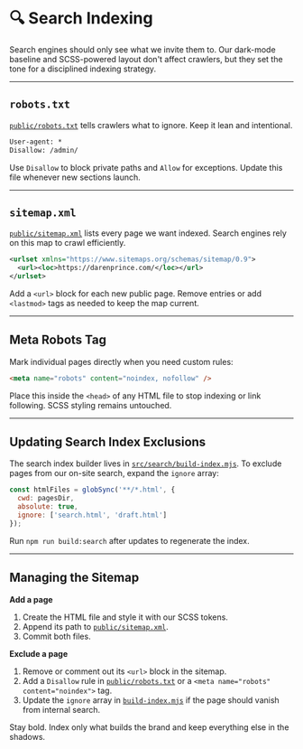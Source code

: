 # 🔍 Search Indexing

Search engines should only see what we invite them to. Our dark-mode baseline and SCSS-powered layout don't affect crawlers, but they set the tone for a disciplined indexing strategy.

---

## `robots.txt`

[`public/robots.txt`](../public/robots.txt) tells crawlers what to ignore. Keep it lean and intentional.

```txt
User-agent: *
Disallow: /admin/
```

Use `Disallow` to block private paths and `Allow` for exceptions. Update this file whenever new sections launch.

---

## `sitemap.xml`

[`public/sitemap.xml`](../public/sitemap.xml) lists every page we want indexed. Search engines rely on this map to crawl efficiently.

```xml
<urlset xmlns="https://www.sitemaps.org/schemas/sitemap/0.9">
  <url><loc>https://darenprince.com/</loc></url>
</urlset>
```

Add a `<url>` block for each new public page. Remove entries or add `<lastmod>` tags as needed to keep the map current.

---

## Meta Robots Tag

Mark individual pages directly when you need custom rules:

```html
<meta name="robots" content="noindex, nofollow" />
```

Place this inside the `<head>` of any HTML file to stop indexing or link following. SCSS styling remains untouched.

---

## Updating Search Index Exclusions

The search index builder lives in [`src/search/build-index.mjs`](../src/search/build-index.mjs). To exclude pages from our on-site search, expand the `ignore` array:

```javascript
const htmlFiles = globSync('**/*.html', {
  cwd: pagesDir,
  absolute: true,
  ignore: ['search.html', 'draft.html']
});
```

Run `npm run build:search` after updates to regenerate the index.

---

## Managing the Sitemap

**Add a page**
1. Create the HTML file and style it with our SCSS tokens.
2. Append its path to [`public/sitemap.xml`](../public/sitemap.xml).
3. Commit both files.

**Exclude a page**
1. Remove or comment out its `<url>` block in the sitemap.
2. Add a `Disallow` rule in [`public/robots.txt`](../public/robots.txt) or a `<meta name="robots" content="noindex">` tag.
3. Update the `ignore` array in [`build-index.mjs`](../src/search/build-index.mjs) if the page should vanish from internal search.

Stay bold. Index only what builds the brand and keep everything else in the shadows.
